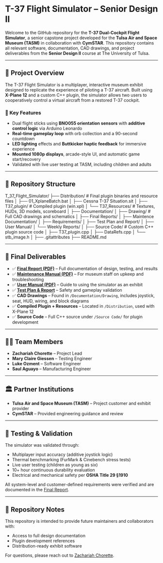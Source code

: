 # T-37 Flight Simulator – Senior Design II

Welcome to the GitHub repository for the **T-37 Dual-Cockpit Flight Simulator**, a senior capstone project developed for the **Tulsa Air and Space Museum (TASM)** in collaboration with **CymSTAR**. This repository contains all relevant software, documentation, CAD drawings, and project deliverables from the **Senior Design II** course at The University of Tulsa.

---

## 🚀 Project Overview

The T-37 Flight Simulator is a multiplayer, interactive museum exhibit designed to replicate the experience of piloting a T-37 aircraft. Built using **X-Plane 12** and a custom C++ plugin, the simulator allows two users to cooperatively control a virtual aircraft from a restored T-37 cockpit.

### 🔧 Key Features

- Dual flight sticks using **BNO055 orientation sensors** with **additive control logic** via Arduino Leonardo
- **Real-time gameplay loop** with orb collection and a 90-second countdown
- **LED lighting** effects and **Buttkicker haptic feedback** for immersive experience
- **Mounted 1080p displays**, arcade-style UI, and automatic game start/recovery
- Validated with live user testing at TASM, including children and adults

---

## 📁 Repository Structure

T_37_Flight_Simulator/
├── Distribution/ # Final plugin binaries and resource files
│ ├── 01_XplaneBatch.bat
│ ├── Cessna T-37 Situation.sit
│ ├── T37_plugin/ # Compiled plugin (win.xpl)
│ └── T37_Resources/ # Textures, HUDs, 3D models, scoreboard
│
├── Documentation/
│ ├── Drawing/ # Full CAD drawings and schematics
│ ├── Final Reports/
│ ├── Maintence Documentation/
│ ├── Requirements/
│ ├── Test Plan and Report/
│ ├── User Manual/
│ └── Weekly Reports/
│
├── Source Code/ # Custom C++ plugin source code
│ ├── T37_plugin.cpp
│ ├── DataRefs.cpp
│ └── stb_image.h
│
├── .gitattributes
├── README.md

---

## 📄 Final Deliverables

- ✅ **[Final Report (PDF)](./Documentation/Final%20Reports/T37_FinalReport_V3_Signed.pdf)** – Full documentation of design, testing, and results  
- ✅ **[Maintenance Manual (PDF)](./Documentation/Maintence%20Documentation/T37_MaintenanceManual_V3.pdf)** – For museum staff on upkeep and troubleshooting  
- ✅ **[User Manual (PDF)](./Documentation/User%20Manual/T37_UserManual_V1.pdf)** – Guide to using the simulator as an exhibit  
- ✅ **[Test Plan & Report](./Documentation/Test%20Plan%20and%20Report/T37_TestingReport_V1_Signed.pdf)** – Safety and gameplay validation  
- ✅ **CAD Drawings** – Found in `/Documentation/Drawing`, includes joystick, seat, HUD, wiring, and block diagrams  
- ✅ **Compiled Plugin + Resources** – Located in `/Distribution`, used with X-Plane 12  
- ✅ **Source Code** – Full C++ source under `/Source Code/` for plugin development  

---

## 👨‍💻 Team Members

- **Zachariah Chorette** – Project Lead  
- **Mary Claire Giessen** – Testing Engineer  
- **Luke Ozment** – Software Engineer  
- **Saul Aguayo** – Manufacturing Engineer

---

## 🏛️ Partner Institutions

- **Tulsa Air and Space Museum (TASM)** – Project customer and exhibit provider  
- **CymSTAR** – Provided engineering guidance and review  

---

## 🧪 Testing & Validation

The simulator was validated through:

- Multiplayer input accuracy (additive joystick logic)
- Thermal benchmarking (FurMark & Cinebench stress tests)
- Live user testing (children as young as six)
- 10+ hour continuous durability evaluation
- Electrical and mechanical safety per **OSHA Title 29 §1910**

All system-level and customer-defined requirements were verified and are documented in the [Final Report](./Documentation/Final%20Reports/T37_FinalReport_V3_Signed.pdf).

---

## 📌 Repository Notes

This repository is intended to provide future maintainers and collaborators with:
- Access to full design documentation
- Plugin development references
- Distribution-ready exhibit software

For questions, please reach out to [Zachariah Chorette](mailto:zachariah-chorette@utulsa.edu).
